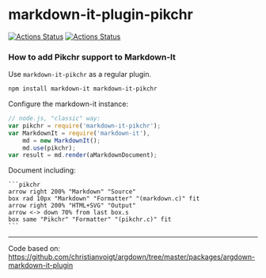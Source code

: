 # markdown-it-plugin-pikchr

[![Actions Status](https://github.com/tenuki/markdown-it-pikchr/workflows/On%20Commit%20Build%20and%20Tests/badge.svg)](https://github.com/tenuki/markdown-it-pikchr/actions)
[![Actions Status](https://github.com/tenuki/markdown-it-pikchr/workflows/On%20new%20release%20Build%20and%20Tests/badge.svg)](https://github.com/tenuki/markdown-it-pikchr/actions)

### How to add Pikchr support to Markdown-It

Use `markdown-it-pikchr` as a regular plugin.

```sh
npm install markdown-it markdown-it-pikchr
```

Configure the markdown-it instance:

```javascript
// node.js, "classic" way:
var pikchr = require('markdown-it-pikchr');
var MarkdownIt = require('markdown-it'),
    md = new MarkdownIt();
    md.use(pikchr);
var result = md.render(aMarkdownDocument);
```

Document including:

    ```pikchr
    arrow right 200% "Markdown" "Source"
    box rad 10px "Markdown" "Formatter" "(markdown.c)" fit
    arrow right 200% "HTML+SVG" "Output"
    arrow <-> down 70% from last box.s
    box same "Pikchr" "Formatter" "(pikchr.c)" fit
    ```


----
Code based on: https://github.com/christianvoigt/argdown/tree/master/packages/argdown-markdown-it-plugin
